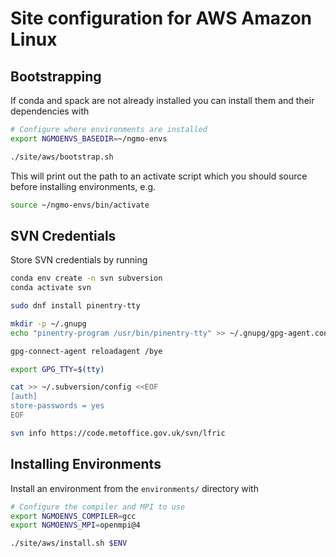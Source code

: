 # Site configuration for AWS Amazon Linux

## Bootstrapping

If conda and spack are not already installed you can install them and their
dependencies with

```bash
# Configure where environments are installed
export NGMOENVS_BASEDIR=~/ngmo-envs

./site/aws/bootstrap.sh
```

This will print out the path to an activate script which you should source before installing environments, e.g.

```bash
source ~/ngmo-envs/bin/activate
```

## SVN Credentials

Store SVN credentials by running

```bash
conda env create -n svn subversion
conda activate svn

sudo dnf install pinentry-tty

mkdir -p ~/.gnupg
echo "pinentry-program /usr/bin/pinentry-tty" >> ~/.gnupg/gpg-agent.conf

gpg-connect-agent reloadagent /bye

export GPG_TTY=$(tty)

cat >> ~/.subversion/config <<EOF
[auth]
store-passwords = yes
EOF

svn info https://code.metoffice.gov.uk/svn/lfric
```

## Installing Environments

Install an environment from the `environments/` directory with

```bash
# Configure the compiler and MPI to use
export NGMOENVS_COMPILER=gcc
export NGMOENVS_MPI=openmpi@4

./site/aws/install.sh $ENV
```


